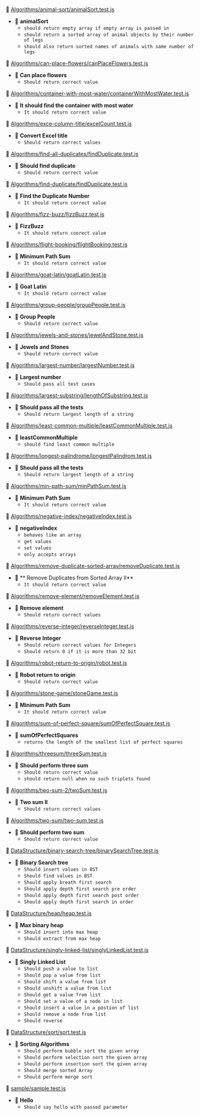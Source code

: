 
📝 [Algorithms/animal-sort/animalSort.test.js](https://github.com/koushikmohan1996/js-algo-practice/tree/1314fdba47428f8cb38c5b6b14ddfafc052c1e66/Algorithms/animal-sort/animalSort.test.js)
* 📎 **animalSort**
  * `should return empty array if empty array is passed in`
  * `should return a sorted array of animal objects by their number of legs`
  * `should also return sorted names of animals with same number of legs`

📝 [Algorithms/can-place-flowers/canPlaceFlowers.test.js](https://github.com/koushikmohan1996/js-algo-practice/tree/1314fdba47428f8cb38c5b6b14ddfafc052c1e66/Algorithms/can-place-flowers/canPlaceFlowers.test.js)
* 📎 **Can place flowers**
  * `Should return correct value`

📝 [Algorithms/container-with-most-water/containerWithMostWater.test.js](https://github.com/koushikmohan1996/js-algo-practice/tree/1314fdba47428f8cb38c5b6b14ddfafc052c1e66/Algorithms/container-with-most-water/containerWithMostWater.test.js)
* 📎 **It should find the container with most water**
  * `It should return correct value`

📝 [Algorithms/exce-column-title/excelCount.test.js](https://github.com/koushikmohan1996/js-algo-practice/tree/1314fdba47428f8cb38c5b6b14ddfafc052c1e66/Algorithms/exce-column-title/excelCount.test.js)
* 📎 **Convert Excel title**
  * `Should return correct values`

📝 [Algorithms/find-all-duplicates/findDuplicate.test.js](https://github.com/koushikmohan1996/js-algo-practice/tree/1314fdba47428f8cb38c5b6b14ddfafc052c1e66/Algorithms/find-all-duplicates/findDuplicate.test.js)
* 📎 **Should find duplicate**
  * `Should return correct value`

📝 [Algorithms/find-duplicate/findDuplicate.test.js](https://github.com/koushikmohan1996/js-algo-practice/tree/1314fdba47428f8cb38c5b6b14ddfafc052c1e66/Algorithms/find-duplicate/findDuplicate.test.js)
* 📎 **Find the Duplicate Number**
  * `It should return correct value`

📝 [Algorithms/fizz-buzz/fizzBuzz.test.js](https://github.com/koushikmohan1996/js-algo-practice/tree/1314fdba47428f8cb38c5b6b14ddfafc052c1e66/Algorithms/fizz-buzz/fizzBuzz.test.js)
* 📎 **FizzBuzz**
  * `It should return coorect value`

📝 [Algorithms/flight-booking/flightBooking.test.js](https://github.com/koushikmohan1996/js-algo-practice/tree/1314fdba47428f8cb38c5b6b14ddfafc052c1e66/Algorithms/flight-booking/flightBooking.test.js)
* 📎 **Minimum Path Sum**
  * `It should return correct value`

📝 [Algorithms/goat-latin/goatLatin.test.js](https://github.com/koushikmohan1996/js-algo-practice/tree/1314fdba47428f8cb38c5b6b14ddfafc052c1e66/Algorithms/goat-latin/goatLatin.test.js)
* 📎 **Goat Latin**
  * `It should return correct value`

📝 [Algorithms/group-people/groupPeople.test.js](https://github.com/koushikmohan1996/js-algo-practice/tree/1314fdba47428f8cb38c5b6b14ddfafc052c1e66/Algorithms/group-people/groupPeople.test.js)
* 📎 **Group People**
  * `Should return correct value`

📝 [Algorithms/jewels-and-stones/jewelAndStone.test.js](https://github.com/koushikmohan1996/js-algo-practice/tree/1314fdba47428f8cb38c5b6b14ddfafc052c1e66/Algorithms/jewels-and-stones/jewelAndStone.test.js)
* 📎 **Jewels and Stones**
  * `Should return correct value`

📝 [Algorithms/largest-number/largestNumber.test.js](https://github.com/koushikmohan1996/js-algo-practice/tree/1314fdba47428f8cb38c5b6b14ddfafc052c1e66/Algorithms/largest-number/largestNumber.test.js)
* 📎 **Largest number**
  * `Should pass all test cases`

📝 [Algorithms/largest-substring/lengthOfSubstring.test.js](https://github.com/koushikmohan1996/js-algo-practice/tree/1314fdba47428f8cb38c5b6b14ddfafc052c1e66/Algorithms/largest-substring/lengthOfSubstring.test.js)
* 📎 **Should pass all the tests**
  * `Should return largest length of a string`

📝 [Algorithms/least-common-multiple/leastCommonMultiple.test.js](https://github.com/koushikmohan1996/js-algo-practice/tree/1314fdba47428f8cb38c5b6b14ddfafc052c1e66/Algorithms/least-common-multiple/leastCommonMultiple.test.js)
* 📎 **leastCommonMultiple**
  * `should find least common multiple`

📝 [Algorithms/longest-palindrome/longestPalindrom.test.js](https://github.com/koushikmohan1996/js-algo-practice/tree/1314fdba47428f8cb38c5b6b14ddfafc052c1e66/Algorithms/longest-palindrome/longestPalindrom.test.js)
* 📎 **Should pass all the tests**
  * `Should return largest length of a string`

📝 [Algorithms/min-path-sum/minPathSum.test.js](https://github.com/koushikmohan1996/js-algo-practice/tree/1314fdba47428f8cb38c5b6b14ddfafc052c1e66/Algorithms/min-path-sum/minPathSum.test.js)
* 📎 **Minimum Path Sum**
  * `It should return correct value`

📝 [Algorithms/negative-index/negativeIndex.test.js](https://github.com/koushikmohan1996/js-algo-practice/tree/1314fdba47428f8cb38c5b6b14ddfafc052c1e66/Algorithms/negative-index/negativeIndex.test.js)
* 📎 **negativeIndex**
  * `behaves like an array`
  * `get values`
  * `set values`
  * `only accepts arrays`

📝 [Algorithms/remove-duplicate-sorted-array/removeDuplicate.test.js](https://github.com/koushikmohan1996/js-algo-practice/tree/1314fdba47428f8cb38c5b6b14ddfafc052c1e66/Algorithms/remove-duplicate-sorted-array/removeDuplicate.test.js)
* 📎 ** Remove Duplicates from Sorted Array II**
  * `It should return correct value`

📝 [Algorithms/remove-element/removeElement.test.js](https://github.com/koushikmohan1996/js-algo-practice/tree/1314fdba47428f8cb38c5b6b14ddfafc052c1e66/Algorithms/remove-element/removeElement.test.js)
* 📎 **Remove element**
  * `Should return correct values`

📝 [Algorithms/reverse-integer/reverseInteger.test.js](https://github.com/koushikmohan1996/js-algo-practice/tree/1314fdba47428f8cb38c5b6b14ddfafc052c1e66/Algorithms/reverse-integer/reverseInteger.test.js)
* 📎 **Reverse Integer**
  * `Should return correct values for Integers`
  * `Should return 0 if it is more than 32 bit`

📝 [Algorithms/robot-return-to-origin/robot.test.js](https://github.com/koushikmohan1996/js-algo-practice/tree/1314fdba47428f8cb38c5b6b14ddfafc052c1e66/Algorithms/robot-return-to-origin/robot.test.js)
* 📎 **Robot return to origin**
  * `Should return correct value`

📝 [Algorithms/stone-game/stoneGame.test.js](https://github.com/koushikmohan1996/js-algo-practice/tree/1314fdba47428f8cb38c5b6b14ddfafc052c1e66/Algorithms/stone-game/stoneGame.test.js)
* 📎 **Minimum Path Sum**
  * `It should return correct value`

📝 [Algorithms/sum-of-perfect-square/sumOfPerfectSquare.test.js](https://github.com/koushikmohan1996/js-algo-practice/tree/1314fdba47428f8cb38c5b6b14ddfafc052c1e66/Algorithms/sum-of-perfect-square/sumOfPerfectSquare.test.js)
* 📎 **sumOfPerfectSquares**
  * `returns the length of the smallest list of perfect squares`

📝 [Algorithms/threesum/threeSum.test.js](https://github.com/koushikmohan1996/js-algo-practice/tree/1314fdba47428f8cb38c5b6b14ddfafc052c1e66/Algorithms/threesum/threeSum.test.js)
* 📎 **Should perform three sum**
  * `Should return correct value`
  * `should return null when no such triplets found`

📝 [Algorithms/two-sum-2/twoSum.test.js](https://github.com/koushikmohan1996/js-algo-practice/tree/1314fdba47428f8cb38c5b6b14ddfafc052c1e66/Algorithms/two-sum-2/twoSum.test.js)
* 📎 **Two sum II**
  * `Should return correct values`

📝 [Algorithms/two-sum/two-sum.test.js](https://github.com/koushikmohan1996/js-algo-practice/tree/1314fdba47428f8cb38c5b6b14ddfafc052c1e66/Algorithms/two-sum/two-sum.test.js)
* 📎 **Should perform two sum**
  * `Should return correct value`

📝 [DataStructure/binary-search-tree/binarySearchTree.test.js](https://github.com/koushikmohan1996/js-algo-practice/tree/1314fdba47428f8cb38c5b6b14ddfafc052c1e66/DataStructure/binary-search-tree/binarySearchTree.test.js)
* 📎 **Binary Search tree**
  * `Should insert values in BST`
  * `Should find values in BST`
  * `Should apply breath first search`
  * `Should apply depth first search pre order`
  * `Should apply depth first search post order`
  * `Should apply depth first search in order`

📝 [DataStructure/heap/heap.test.js](https://github.com/koushikmohan1996/js-algo-practice/tree/1314fdba47428f8cb38c5b6b14ddfafc052c1e66/DataStructure/heap/heap.test.js)
* 📎 **Max binary heap**
  * `Should insert into max heap`
  * `Should extract from max heap`

📝 [DataStructure/singly-linked-list/singlyLinkedList.test.js](https://github.com/koushikmohan1996/js-algo-practice/tree/1314fdba47428f8cb38c5b6b14ddfafc052c1e66/DataStructure/singly-linked-list/singlyLinkedList.test.js)
* 📎 **Singly Linked List**
  * `Should push a value to list`
  * `Should pop a value from list`
  * `Should shift a value from list`
  * `Should unshift a value from list`
  * `Should get a value from list`
  * `Should set a value of a node in list`
  * `Should insert a value in a postion of list`
  * `Should remove a node from list`
  * `Should reverse`

📝 [DataStructure/sort/sort.test.js](https://github.com/koushikmohan1996/js-algo-practice/tree/1314fdba47428f8cb38c5b6b14ddfafc052c1e66/DataStructure/sort/sort.test.js)
* 📎 **Sorting Algorithms**
  * `Should perform bubble sort the given array`
  * `Should perform selection sort the given array`
  * `Should perform insertion sort the given array`
  * `Should merge sorted Array`
  * `Should perform merge sort`

📝 [sample/sample.test.js](https://github.com/koushikmohan1996/js-algo-practice/tree/1314fdba47428f8cb38c5b6b14ddfafc052c1e66/sample/sample.test.js)
* 📎 **Hello**
  * `Should say hello with passed parameter`